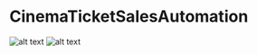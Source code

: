 # CinemaTicketSalesAutomation

![alt text](https://resimyukle.io/r/PO3QvCJNKg)
![alt text](https://resimyukle.io/r/SZn7xTI8fH)